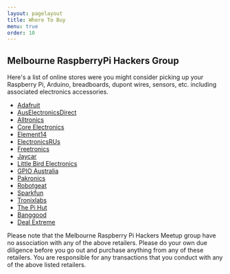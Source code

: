 ```yaml
---
layout: pagelayout
title: Where To Buy
menu: true
order: 10
---
```


## Melbourne RaspberryPi Hackers Group

Here's a list of online stores were you might consider picking up your Raspberry Pi, Arduino, breadboards, dupont wires, sensors, etc. including associated electronics accessories. 

* [Adafruit](https://www.adafruit.com)
* [AusElectronicsDirect](http://www.auselectronicsdirect.com.au)
* [Alltronics](http://www.alltronics.com.au)
* [Core Electronics](http://www.core-electronics.com.au)
* [Element14](http://au.element14.com/buy-rapsberry-pi)
* [ElectronicsRUs](http://www.electronicsrus.com.au)
* [Freetronics](http://www.freetronics.com.au)
* [Jaycar](https://www.jaycar.com.au)
* [Little Bird Electronics](http://littlebirdelectronics.com.au)
* [GPIO Australia](http://www.buyaraspberrypi.com.au)
* [Pakronics](http://www.pakronics.com.au)
* [Robotgeat](http://robotgear.com.au)
* [Sparkfun](http://www.sparkfun.com)
* [Tronixlabs](http://tronixlabs.com.au)
* [The Pi Hut](http://www.thepihut.com.au)
* [Banggood](http://www.banggood.com)
* [Deal Extreme](http://www.dx.com)

Please note that the Melbourne Raspberry Pi Hackers Meetup group have no association with any of the above retailers. Please do your own due diligence before you go out and purchase anything from any of these retailers. You are responsible for any transactions that you conduct with any of the above listed retailers.  
